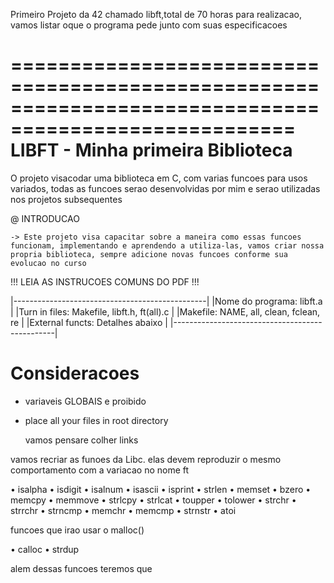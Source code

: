 Primeiro Projeto da 42 chamado libft,total de 70 horas para realizacao, vamos listar oque o programa pede junto com suas especificacoes


======================================================================================================
									LIBFT - Minha primeira Biblioteca
======================================================================================================

O projeto visacodar uma biblioteca em C, com varias funcoes para usos variados, todas as funcoes serao desenvolvidas por mim e serao utilizadas nos projetos subsequentes

@ INTRODUCAO

	-> Este projeto visa capacitar sobre a maneira como essas funcoes funcionam, implementando e aprendendo a utiliza-las, vamos criar nossa propria biblioteca, sempre adicione novas funcoes conforme sua evolucao no curso

!!! LEIA AS INSTRUCOES COMUNS DO PDF !!!

|------------------------------------------------|
|Nome do programa: 	libft.a						 |
|Turn in files:		Makefile, libft.h, ft(all).c |
|Makefile:			NAME, all, clean, fclean, re |
|External functs:	Detalhes abaixo				 |
|------------------------------------------------|

# Consideracoes
- variaveis GLOBAIS e proibido 
- place all your files in root directory




	vamos pensare colher links


vamos recriar as funoes da Libc. elas devem reproduzir o mesmo comportamento com a variacao no nome ft

• isalpha 
• isdigit
• isalnum
• isascii 
• isprint 
• strlen 
• memset 
• bzero
• memcpy 
• memmove 
• strlcpy 
• strlcat
• toupper 
• tolower 
• strchr 
• strrchr 
• strncmp 
• memchr 
• memcmp 
• strnstr 
• atoi

funcoes que irao usar o malloc()

• calloc 
• strdup

alem dessas funcoes teremos que

